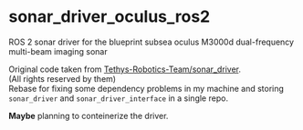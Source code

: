 # sonar_driver_oculus_ros2
ROS 2 sonar driver for the blueprint subsea oculus M3000d dual-frequency multi-beam imaging sonar

Original code taken from [Tethys-Robotics-Team/sonar_driver](https://github.com/Tethys-Robotics-Team/sonar_driver). <br/>
(All rights reserved by them) <br/>
Rebase for fixing some dependency problems in my machine and storing  
`sonar_driver` and `sonar_driver_interface` in a single repo.

**Maybe** planning to conteinerize the driver.
